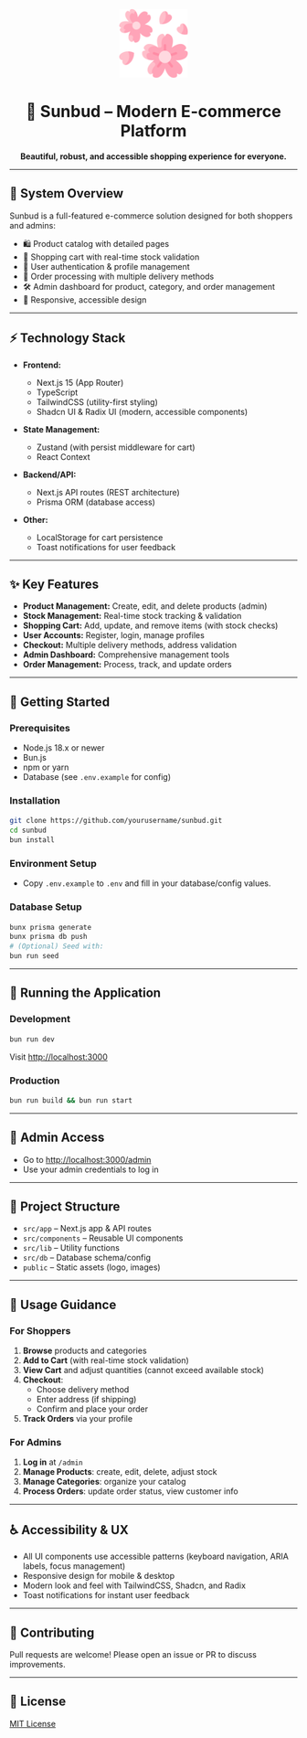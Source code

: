 <p align="center">
  <img src="/public/logo.svg" alt="Sunbud Logo" width="120" />
</p>

<h1 align="center">🌻 Sunbud – Modern E-commerce Platform</h1>

<p align="center">
  <b>Beautiful, robust, and accessible shopping experience for everyone.</b>
</p>

---

## 🛒 System Overview

Sunbud is a full-featured e-commerce solution designed for both shoppers and admins:

- 🛍️ Product catalog with detailed pages
- 🛒 Shopping cart with real-time stock validation
- 🔐 User authentication & profile management
- 🚚 Order processing with multiple delivery methods
- 🛠️ Admin dashboard for product, category, and order management
- 📱 Responsive, accessible design

---

## ⚡ Technology Stack

- **Frontend:**

  - Next.js 15 (App Router)
  - TypeScript
  - TailwindCSS (utility-first styling)
  - Shadcn UI & Radix UI (modern, accessible components)

- **State Management:**

  - Zustand (with persist middleware for cart)
  - React Context

- **Backend/API:**

  - Next.js API routes (REST architecture)
  - Prisma ORM (database access)

- **Other:**
  - LocalStorage for cart persistence
  - Toast notifications for user feedback

---

## ✨ Key Features

- **Product Management:** Create, edit, and delete products (admin)
- **Stock Management:** Real-time stock tracking & validation
- **Shopping Cart:** Add, update, and remove items (with stock checks)
- **User Accounts:** Register, login, manage profiles
- **Checkout:** Multiple delivery methods, address validation
- **Admin Dashboard:** Comprehensive management tools
- **Order Management:** Process, track, and update orders

---

## 🚀 Getting Started

### Prerequisites

- Node.js 18.x or newer
- Bun.js
- npm or yarn
- Database (see `.env.example` for config)

### Installation

```bash
git clone https://github.com/yourusername/sunbud.git
cd sunbud
bun install
```

### Environment Setup

- Copy `.env.example` to `.env` and fill in your database/config values.

### Database Setup

```bash
bunx prisma generate
bunx prisma db push
# (Optional) Seed with:
bun run seed
```

---

## 🏃 Running the Application

### Development

```bash
bun run dev
```

Visit [http://localhost:3000](http://localhost:3000)

### Production

```bash
bun run build && bun run start
```

---

## 👤 Admin Access

- Go to [http://localhost:3000/admin](http://localhost:3000/admin)
- Use your admin credentials to log in

---

## 📂 Project Structure

- `src/app` – Next.js app & API routes
- `src/components` – Reusable UI components
- `src/lib` – Utility functions
- `src/db` – Database schema/config
- `public` – Static assets (logo, images)

---

## 📝 Usage Guidance

### For Shoppers

1. **Browse** products and categories
2. **Add to Cart** (with real-time stock validation)
3. **View Cart** and adjust quantities (cannot exceed available stock)
4. **Checkout**:
   - Choose delivery method
   - Enter address (if shipping)
   - Confirm and place your order
5. **Track Orders** via your profile

### For Admins

1. **Log in** at `/admin`
2. **Manage Products**: create, edit, delete, adjust stock
3. **Manage Categories**: organize your catalog
4. **Process Orders**: update order status, view customer info

---

## ♿ Accessibility & UX

- All UI components use accessible patterns (keyboard navigation, ARIA labels, focus management)
- Responsive design for mobile & desktop
- Modern look and feel with TailwindCSS, Shadcn, and Radix
- Toast notifications for instant user feedback

---

## 🤝 Contributing

Pull requests are welcome! Please open an issue or PR to discuss improvements.

---

## 📄 License

[MIT License](LICENSE)
